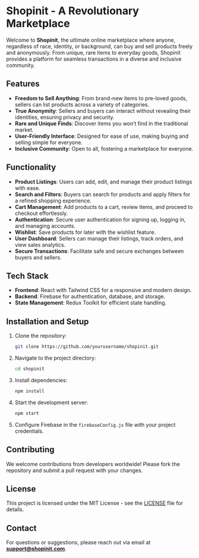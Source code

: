 # Shopinit - A Revolutionary Marketplace

Welcome to **Shopinit**, the ultimate online marketplace where anyone, regardless of race, identity, or background, can buy and sell products freely and anonymously. From unique, rare items to everyday goods, Shopinit provides a platform for seamless transactions in a diverse and inclusive community.

## Features

- **Freedom to Sell Anything**: From brand-new items to pre-loved goods, sellers can list products across a variety of categories.
- **True Anonymity**: Sellers and buyers can interact without revealing their identities, ensuring privacy and security.
- **Rare and Unique Finds**: Discover items you won’t find in the traditional market.
- **User-Friendly Interface**: Designed for ease of use, making buying and selling simple for everyone.
- **Inclusive Community**: Open to all, fostering a marketplace for everyone.

## Functionality

- **Product Listings**: Users can add, edit, and manage their product listings with ease.
- **Search and Filters**: Buyers can search for products and apply filters for a refined shopping experience.
- **Cart Management**: Add products to a cart, review items, and proceed to checkout effortlessly.
- **Authentication**: Secure user authentication for signing up, logging in, and managing accounts.
- **Wishlist**: Save products for later with the wishlist feature.
- **User Dashboard**: Sellers can manage their listings, track orders, and view sales analytics.
- **Secure Transactions**: Facilitate safe and secure exchanges between buyers and sellers.

## Tech Stack

- **Frontend**: React with Tailwind CSS for a responsive and modern design.
- **Backend**: Firebase for authentication, database, and storage.
- **State Management**: Redux Toolkit for efficient state handling.

## Installation and Setup

1. Clone the repository:
   ```bash
   git clone https://github.com/yourusername/shopinit.git
   ```
2. Navigate to the project directory:
   ```bash
   cd shopinit
   ```
3. Install dependencies:
   ```bash
   npm install
   ```
4. Start the development server:
   ```bash
   npm start
   ```
5. Configure Firebase in the `firebaseConfig.js` file with your project credentials.

## Contributing

We welcome contributions from developers worldwide! Please fork the repository and submit a pull request with your changes.

## License

This project is licensed under the MIT License - see the [LICENSE](LICENSE) file for details.

## Contact

For questions or suggestions, please reach out via email at **support@shopinit.com**.
